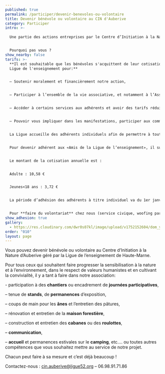 ```yaml
---
published: true
permalink: /participer/devenir-benevoles-ou-volontaire
title: Devenir bénévole ou volontaire au CIN d'Auberive
category: Participer
intro: >-
  
  Une partie des actions entreprises par le Centre d’Initiation à la Nature d’Auberive est portée par les bénévoles ou des volontaires aidés par l’équipe permanente ! 


  Pourquoi pas vous ?
show_nearby: false
tarifs: >-
  **Il est souhaitable que les bénévoles s'acquittent de leur cotisation à la
  Ligue de l'enseignement pour:**


  – Soutenir moralement et financièrement notre action,


  – Participer à l’ensemble de la vie associative, et notamment à l’Assemblée Générale et apporter votre voix,


  – Accéder à certains services aux adhérents et avoir des tarifs réduits sur certaines manifestations,


  – Pouvoir vous impliquer dans les manifestations, participer aux commissions bénévoles, etc…


  La Ligue accueille des adhérents individuels afin de permettre à toute personne physique qui le souhaite, qu’elle soit membre ou non d’une association affiliée, d’affirmer à titre individuel son attachement et son soutien aux valeurs et au projet de la Ligue de l’enseignement, et d’apporter bénévolement son concours à la réflexion et à l’action qu’elle organise à tous les niveaux de son réseau.


  Pour devenir adhérent aux «Amis de la Ligue de l’enseignement», il suffit de télécharger et de remplir le bulletin d’adhésion puis de le renvoyer à notre secrétariat accompagné de votre cotisation. 


  Le montant de la cotisation annuelle est :


  Adulte : 10,58 €


  Jeunes<18 ans : 3,72 €


  La période d’adhésion des adhérents à titre individuel va du 1er janvier de l’année au 31décembre de l’année en cours.


  Pour **faire du volontariat** chez nous (service civique, woofing par exemple), contactez Margaud (03 25 03 28 20) à la[ Ligue de l’enseignement 52](http://www.ligue52.org)
show_adhesion: true
gallery:
  - https://res.cloudinary.com/dwr0s07kl/image/upload/v1752152604/dom_yk5dly.jpg
order: "010"
layout: page
---
```


Vous pouvez devenir bénévole ou volontaire au Centre d’Initiation à la Nature d’Auberive géré par la Ligue de l’enseignement de Haute-Marne.

Pour tous ceux qui souhaitent faire progresser la sensibilisation à la nature et à l’environnement, dans le respect de valeurs humanistes et en cultivant la convivialité, il y a tant à faire dans notre association:

\- participation à des **chantiers** ou encadrement de **journées participatives**,

– tenue de **stands**, de **permanences** d’exposition,

– coups de main pour les **ânes** et l’entretien des pâtures,

– rénovation et entretien de la **maison forestière**,

– construction et entretien des **cabanes** ou des **roulottes**,

– **communication**,

– **accueil** et permanences estivales sur le **camping**, etc…. ou toutes autres compétences que vous souhaitez mettre au service de notre projet.

Chacun peut faire à sa mesure et c’est déjà beaucoup ! 

Contactez-nous : cin.auberive@ligue52.org – 06.98.91.71.86
